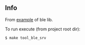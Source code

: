 ## Info

From [example](https://github.com/go-ble/ble/blob/147700f13610085f7387692cd6663a67c495ab87/examples/basic/server/main.go) of ble lib.

To run execute (from project root dir):

```bash
$ make tool_ble_srv
```

